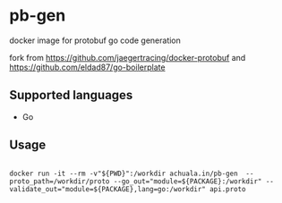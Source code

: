 # pb-gen
docker image for protobuf go code generation

fork from  https://github.com/jaegertracing/docker-protobuf and https://github.com/eldad87/go-boilerplate


## Supported languages
- Go

## Usage
```

docker run -it --rm -v"${PWD}":/workdir achuala.in/pb-gen  --proto_path=/workdir/proto --go_out="module=${PACKAGE}:/workdir" --validate_out="module=${PACKAGE},lang=go:/workdir" api.proto
